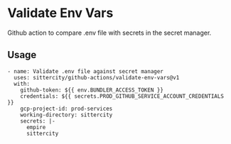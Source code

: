 # Validate Env Vars
Github action to compare .env file with secrets in the secret manager.

## Usage

```
- name: Validate .env file against secret manager
  uses: sittercity/github-actions/validate-env-vars@v1
  with:
    github-token: ${{ env.BUNDLER_ACCESS_TOKEN }}
    credentials: ${{ secrets.PROD_GITHUB_SERVICE_ACCOUNT_CREDENTIALS }}
    gcp-project-id: prod-services
    working-directory: sittercity
    secrets: |-
      empire
      sittercity
```

